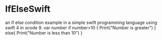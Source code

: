 # IfElseSwift
an if else condition example in a simple swift programming language using swift 4 in xcode 9.
var number
if number>10 {
Print("Number is greater")
}
else{
Print("Number is less than 10")
}
